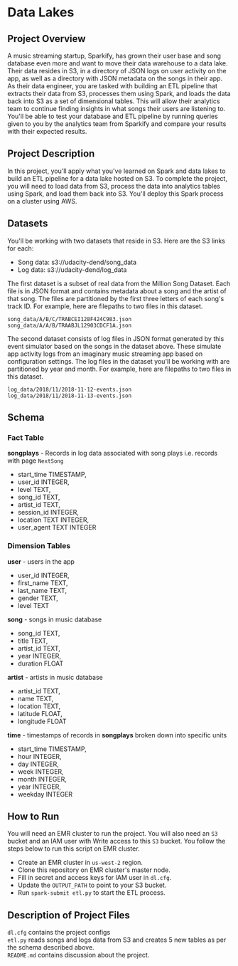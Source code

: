 # Data Lakes

## Project Overview
A music streaming startup, Sparkify, has grown their user base and song database even more and want to move their data warehouse to a data lake. Their data resides in S3, in a directory of JSON logs on user activity on the app, as well as a directory with JSON metadata on the songs in their app.
As their data engineer, you are tasked with building an ETL pipeline that extracts their data from S3, processes them using Spark, and loads the data back into S3 as a set of dimensional tables. This will allow their analytics team to continue finding insights in what songs their users are listening to.
You'll be able to test your database and ETL pipeline by running queries given to you by the analytics team from Sparkify and compare your results with their expected results.

## Project Description
In this project, you'll apply what you've learned on Spark and data lakes to build an ETL pipeline for a data lake hosted on S3. To complete the project, you will need to load data from S3, process the data into analytics tables using Spark, and load them back into S3. You'll deploy this Spark process on a cluster using AWS.


## Datasets
You'll be working with two datasets that reside in S3. Here are the S3 links for each:
- Song data: s3://udacity-dend/song_data
- Log data: s3://udacity-dend/log_data

The first dataset is a subset of real data from the Million Song Dataset. Each file is in JSON format and contains metadata about a song and the artist of that song. The files are partitioned by the first three letters of each song's track ID. For example, here are filepaths to two files in this dataset.
```
song_data/A/B/C/TRABCEI128F424C983.json
song_data/A/A/B/TRAABJL12903CDCF1A.json
```

The second dataset consists of log files in JSON format generated by this event simulator based on the songs in the dataset above. These simulate app activity logs from an imaginary music streaming app based on configuration settings.
The log files in the dataset you'll be working with are partitioned by year and month. For example, here are filepaths to two files in this dataset.
```
log_data/2018/11/2018-11-12-events.json
log_data/2018/11/2018-11-13-events.json
```

## Schema
### Fact Table
**songplays** - Records in log data associated with song plays i.e. records with page `NextSong`
- start_time TIMESTAMP,
- user_id INTEGER,
- level TEXT,
- song_id TEXT,
- artist_id TEXT,
- session_id INTEGER,
- location TEXT INTEGER,
- user_agent TEXT INTEGER

### Dimension Tables
**user**  - users in the app
- user_id INTEGER,
- first_name TEXT, 
- last_name TEXT,
- gender TEXT,
- level TEXT

**song**  - songs in music database
- song_id TEXT, 
- title TEXT, 
- artist_id TEXT, 
- year INTEGER, 
- duration FLOAT

**artist**  - artists in music database
- artist_id TEXT, 
- name TEXT, 
- location TEXT, 
- latitude FLOAT, 
- longitude FLOAT

**time**  - timestamps of records in  **songplays**  broken down into specific units
- start_time TIMESTAMP, 
- hour INTEGER, 
- day INTEGER, 
- week INTEGER, 
- month INTEGER, 
- year INTEGER, 
- weekday INTEGER

## How to Run
You will need an EMR cluster to run the project. You will also need an `S3` bucket and an IAM user with Write access to this `S3` bucket. You follow the steps below to run this script on EMR cluster.
- Create an EMR cluster in `us-west-2` region.
- Clone this repository on EMR cluster's master node.
- Fill in secret and access keys for IAM user in `dl.cfg`.
- Update the `OUTPUT_PATH` to point to your S3 bucket.
- Run `spark-submit etl.py` to start the ETL process.

## Description of Project Files
`dl.cfg` contains the project configs<br />
`etl.py` reads songs and logs data from S3 and creates 5 new tables as per the schema described above.<br />
`README.md` contains discussion about the project.




